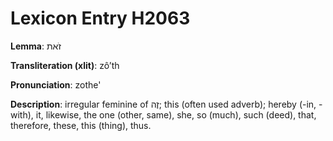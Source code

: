 # Lexicon Entry H2063

**Lemma**: זֹאת

**Transliteration (xlit)**: zôʼth

**Pronunciation**: zothe'

**Description**:
irregular feminine of זֶה; this (often used adverb); hereby (-in, -with), it, likewise, the one (other, same), she, so (much), such (deed), that, therefore, these, this (thing), thus.
